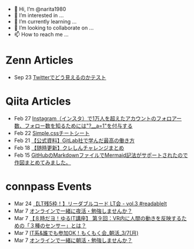 - 👋 Hi, I’m @narita1980
- 👀 I’m interested in ...
- 🌱 I’m currently learning ...
- 💞️ I’m looking to collaborate on ...
- 📫 How to reach me ...

# Zenn Articles

<!-- profile updater begin: zenn -->
- Sep 23 [Twitterでどう見えるのかテスト](https://zenn.dev/narita1980/articles/cbb21f8d7f785752d6ac)
<!-- profile updater end: zenn -->

# Qiita Articles

<!-- profile updater begin: qiita -->
- Feb 27 [Instagram（インスタ）で1万人を超えたアカウントのフォロアー数、フォロー数を知るためには"?__a=1"を付与する](https://qiita.com/narita1980/items/630b7014fa893461b991)
- Feb 22 [Simple.cssチートシート](https://qiita.com/narita1980/items/fd2ccf0e91944aab9fd5)
- Feb 21 [【公式資料】GitLab社で学んだ最高の働き方](https://qiita.com/narita1980/items/d7d142c2bb6312cb9ad6)
- Feb 18 [【随時更新】クレしんチャレンジまとめ](https://qiita.com/narita1980/items/03d9a24b7ac1fdf81b18)
- Feb 15 [GitHubのMarkdownファイルでMermaid記法がサポートされたので作図まとめてみました。](https://qiita.com/narita1980/items/2cc69fc1d481e4ee6b08)
<!-- profile updater end: qiita -->

# connpass Events

<!-- profile updater begin: connpass -->
- Mar 24 [【LT残5枠！】リーダブルコード LT会 - vol.3 #readablelt](https://rakus.connpass.com/event/238395/)
- Mar 7 [オンラインで一緒に夜活・勉強しませんか？](https://musako-asakatsu.connpass.com/event/240980/)
- Mar 7 [【８時だヨ！ゆるIT講座】 第９回：VR内に人間の動きを反映するための「３種のセンサー」とは？](https://future-tech-association.connpass.com/event/240972/)
- Mar 7 [IT系&誰でも参加OK！もくもく会_朝活_3/7(月)](https://morimori.connpass.com/event/240978/)
- Mar 7 [オンラインで一緒に朝活・勉強しませんか？](https://musako-asakatsu.connpass.com/event/240979/)
<!-- profile updater end: connpass -->

<!---
narita1980/narita1980 is a ✨ special ✨ repository because its `README.md` (this file) appears on your GitHub profile.
You can click the Preview link to take a look at your changes.
--->
